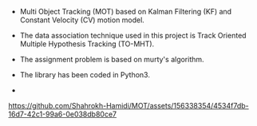  - Multi Object Tracking (MOT) based on Kalman Filtering (KF) and Constant Velocity (CV) motion model.

 - The data association technique used in this project is Track Oriented Multiple Hypothesis Tracking (TO-MHT).

 - The assignment problem is based on murty's algorithm. 

 - The library has been coded in Python3.
 - 












https://github.com/Shahrokh-Hamidi/MOT/assets/156338354/4534f7db-16d7-42c1-99a6-0e038db80ce7

